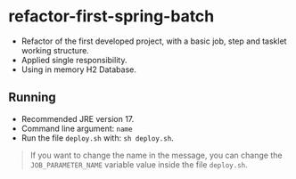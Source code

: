 # refactor-first-spring-batch
- Refactor of the first developed project, with a basic job, step and tasklet working structure.
- Applied single responsibility.
- Using in memory H2 Database.

## Running
- Recommended JRE version 17.
- Command line argument: `name`
- Run the file `deploy.sh` with: `sh deploy.sh`.

> If you want to change the name in the message, you can change the `JOB_PARAMETER_NAME` variable value inside the file `deploy.sh`.

